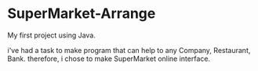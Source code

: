 # SuperMarket-Arrange
My first project using Java.

i've had a task to make program that can help to any Company, Restaurant, Bank.
therefore, i chose to make SuperMarket online interface.
